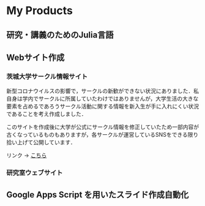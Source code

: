 # My Products

## 研究・講義のためのJulia言語


## Webサイト作成

### 茨城大学サークル情報サイト

新型コロナウイルスの影響で，サークルの新歓ができない状況にありました．私自身は学内でサークルに所属していたわけではありませんが，大学生活の大きな要素を占めるであろうサークル活動に関する情報を新入生が手に入れにくい状況であることを考え作成しました．


このサイトを作成後に大学が公式にサークル情報を修正していたため一部内容が古くなっているものもありますが，各サークルが運営しているSNSをできる限り拾い上げて公開しています．

リンク -> [こちら](https://mizutokadowaki0312.github.io/webpage_for_new_comers/)


### 研究室ウェブサイト



## Google Apps Script を用いたスライド作成自動化